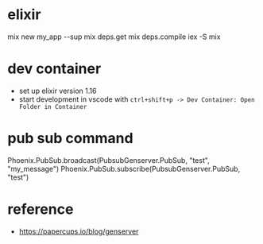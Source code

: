 # elixir

mix new my_app --sup
mix deps.get
mix deps.compile
iex -S mix

# dev container

- set up elixir version 1.16
- start development in vscode with `ctrl+shift+p -> Dev Container: Open Folder in Container`

# pub sub command

Phoenix.PubSub.broadcast(PubsubGenserver.PubSub, "test", "my_message")
Phoenix.PubSub.subscribe(PubsubGenserver.PubSub, "test")

# reference

- https://papercups.io/blog/genserver
